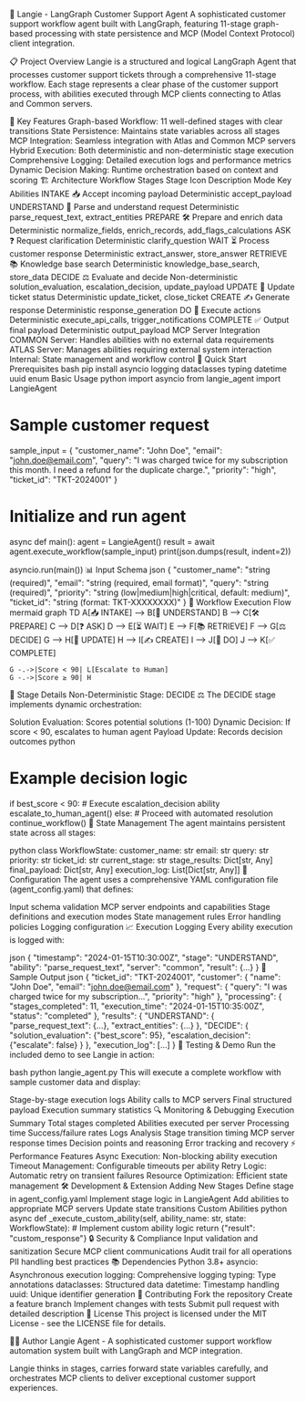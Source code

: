 🤖 Langie - LangGraph Customer Support Agent
A sophisticated customer support workflow agent built with LangGraph, featuring 11-stage graph-based processing with state persistence and MCP (Model Context Protocol) client integration.

📋 Project Overview
Langie is a structured and logical LangGraph Agent that processes customer support tickets through a comprehensive 11-stage workflow. Each stage represents a clear phase of the customer support process, with abilities executed through MCP clients connecting to Atlas and Common servers.

🎯 Key Features
Graph-based Workflow: 11 well-defined stages with clear transitions
State Persistence: Maintains state variables across all stages
MCP Integration: Seamless integration with Atlas and Common MCP servers
Hybrid Execution: Both deterministic and non-deterministic stage execution
Comprehensive Logging: Detailed execution logs and performance metrics
Dynamic Decision Making: Runtime orchestration based on context and scoring
🏗️ Architecture
Workflow Stages
Stage	Icon	Description	Mode	Key Abilities
INTAKE	📥	Accept incoming payload	Deterministic	accept_payload
UNDERSTAND	🧠	Parse and understand request	Deterministic	parse_request_text, extract_entities
PREPARE	🛠️	Prepare and enrich data	Deterministic	normalize_fields, enrich_records, add_flags_calculations
ASK	❓	Request clarification	Deterministic	clarify_question
WAIT	⏳	Process customer response	Deterministic	extract_answer, store_answer
RETRIEVE	📚	Knowledge base search	Deterministic	knowledge_base_search, store_data
DECIDE	⚖️	Evaluate and decide	Non-deterministic	solution_evaluation, escalation_decision, update_payload
UPDATE	🔄	Update ticket status	Deterministic	update_ticket, close_ticket
CREATE	✍️	Generate response	Deterministic	response_generation
DO	🏃	Execute actions	Deterministic	execute_api_calls, trigger_notifications
COMPLETE	✅	Output final payload	Deterministic	output_payload
MCP Server Integration
COMMON Server: Handles abilities with no external data requirements
ATLAS Server: Manages abilities requiring external system interaction
Internal: State management and workflow control
🚀 Quick Start
Prerequisites
bash
pip install asyncio logging dataclasses typing datetime uuid enum
Basic Usage
python
import asyncio
from langie_agent import LangieAgent

# Sample customer request
sample_input = {
    "customer_name": "John Doe",
    "email": "john.doe@email.com",
    "query": "I was charged twice for my subscription this month. I need a refund for the duplicate charge.",
    "priority": "high",
    "ticket_id": "TKT-2024001"
}

# Initialize and run agent
async def main():
    agent = LangieAgent()
    result = await agent.execute_workflow(sample_input)
    print(json.dumps(result, indent=2))

asyncio.run(main())
📊 Input Schema
json
{
  "customer_name": "string (required)",
  "email": "string (required, email format)",
  "query": "string (required)",
  "priority": "string (low|medium|high|critical, default: medium)",
  "ticket_id": "string (format: TKT-XXXXXXXX)"
}
🔄 Workflow Execution Flow
mermaid
graph TD
    A[📥 INTAKE] --> B[🧠 UNDERSTAND]
    B --> C[🛠️ PREPARE]
    C --> D[❓ ASK]
    D --> E[⏳ WAIT]
    E --> F[📚 RETRIEVE]
    F --> G[⚖️ DECIDE]
    G --> H[🔄 UPDATE]
    H --> I[✍️ CREATE]
    I --> J[🏃 DO]
    J --> K[✅ COMPLETE]
    
    G -.->|Score < 90| L[Escalate to Human]
    G -.->|Score ≥ 90| H
🧩 Stage Details
Non-Deterministic Stage: DECIDE ⚖️
The DECIDE stage implements dynamic orchestration:

Solution Evaluation: Scores potential solutions (1-100)
Dynamic Decision: If score < 90, escalates to human agent
Payload Update: Records decision outcomes
python
# Example decision logic
if best_score < 90:
    # Execute escalation_decision ability
    escalate_to_human_agent()
else:
    # Proceed with automated resolution
    continue_workflow()
📝 State Management
The agent maintains persistent state across all stages:

python
class WorkflowState:
    customer_name: str
    email: str
    query: str
    priority: str
    ticket_id: str
    current_stage: str
    stage_results: Dict[str, Any]
    final_payload: Dict[str, Any]
    execution_log: List[Dict[str, Any]]
🔧 Configuration
The agent uses a comprehensive YAML configuration file (agent_config.yaml) that defines:

Input schema validation
MCP server endpoints and capabilities
Stage definitions and execution modes
State management rules
Error handling policies
Logging configuration
📈 Execution Logging
Every ability execution is logged with:

json
{
  "timestamp": "2024-01-15T10:30:00Z",
  "stage": "UNDERSTAND",
  "ability": "parse_request_text",
  "server": "common",
  "result": {...}
}
🎯 Sample Output
json
{
  "ticket_id": "TKT-2024001",
  "customer": {
    "name": "John Doe",
    "email": "john.doe@email.com"
  },
  "request": {
    "query": "I was charged twice for my subscription...",
    "priority": "high"
  },
  "processing": {
    "stages_completed": 11,
    "execution_time": "2024-01-15T10:35:00Z",
    "status": "completed"
  },
  "results": {
    "UNDERSTAND": {
      "parse_request_text": {...},
      "extract_entities": {...}
    },
    "DECIDE": {
      "solution_evaluation": {"best_score": 95},
      "escalation_decision": {"escalate": false}
    }
  },
  "execution_log": [...]
}
🧪 Testing & Demo
Run the included demo to see Langie in action:

bash
python langie_agent.py
This will execute a complete workflow with sample customer data and display:

Stage-by-stage execution logs
Ability calls to MCP servers
Final structured payload
Execution summary statistics
🔍 Monitoring & Debugging
Execution Summary
Total stages completed
Abilities executed per server
Processing time
Success/failure rates
Logs Analysis
Stage transition timing
MCP server response times
Decision points and reasoning
Error tracking and recovery
⚡ Performance Features
Async Execution: Non-blocking ability execution
Timeout Management: Configurable timeouts per ability
Retry Logic: Automatic retry on transient failures
Resource Optimization: Efficient state management
🛠️ Development & Extension
Adding New Stages
Define stage in agent_config.yaml
Implement stage logic in LangieAgent
Add abilities to appropriate MCP servers
Update state transitions
Custom Abilities
python
async def _execute_custom_ability(self, ability_name: str, state: WorkflowState):
    # Implement custom ability logic
    return {"result": "custom_response"}
🔒 Security & Compliance
Input validation and sanitization
Secure MCP client communications
Audit trail for all operations
PII handling best practices
📚 Dependencies
Python 3.8+
asyncio: Asynchronous execution
logging: Comprehensive logging
typing: Type annotations
dataclasses: Structured data
datetime: Timestamp handling
uuid: Unique identifier generation
🤝 Contributing
Fork the repository
Create a feature branch
Implement changes with tests
Submit pull request with detailed description
📄 License
This project is licensed under the MIT License - see the LICENSE file for details.

👨‍💻 Author
Langie Agent - A sophisticated customer support workflow automation system built with LangGraph and MCP integration.

Langie thinks in stages, carries forward state variables carefully, and orchestrates MCP clients to deliver exceptional customer support experiences.

